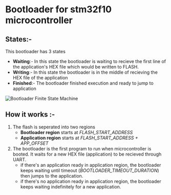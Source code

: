 # Bootloader for stm32f10 microcontroller

## States:-
This bootloader has 3 states
  * __Waiting__:- In this state the bootloader is waiting to recieve the first line of the application's HEX file which would be written to FLASH.
  * __Writing__:- In this state the bootloader is in the middle of recieving the HEX file of the application
  * __Finished__:- The bootloader finished execution and ready to jump to application
  
![Bootloader Finite State Machine](https://i.imgur.com/tzVfmog.png)

## How it works :-
1. The flash is seperated into two regions
   * __Bootloader region__ starts at _FLASH_START_ADDRESS_
   * __Application region__ starts at _FLASH_START_ADDRESS + APP_OFFSET_
1. The bootloader is the first program to run when microcontroller is booted. It waits for a new HEX file (application) to be recieved through UART.
   * if there's an application ready in application region, the bootloader keeps waiting until timeout (_BOOTLOADER_TIMEOUT_DURATION_) then jumps to the application.
   * if there's no application ready in application region, the bootloader keeps waiting indefinitely for a new application.
